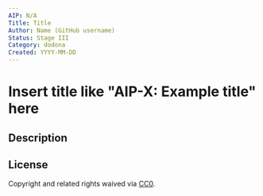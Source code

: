 ```yaml
---
AIP: N/A
Title: Title
Author: Name (GitHub username)
Status: Stage III
Category: dodona
Created: YYYY-MM-DD
---
```


# Insert title like "AIP-X: Example title" here

## Description


## License
Copyright and related rights waived via [CC0](https://creativecommons.org/publicdomain/zero/1.0/).